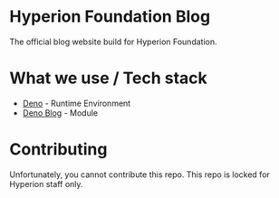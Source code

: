# Hyperion Foundation Blog
The official blog website build for Hyperion Foundation.

# What we use / Tech stack
- [Deno](https://deno.com) - Runtime Environment
- [Deno Blog](https://deno.land/x/blog) - Module

# Contributing
Unfortunately, you cannot contribute this repo. This repo is locked for Hyperion staff only.